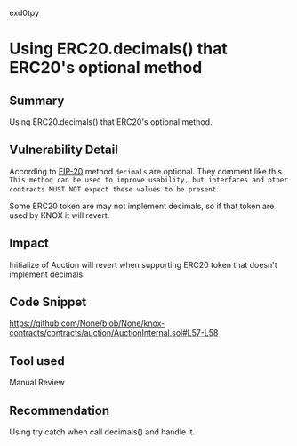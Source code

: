 exd0tpy
# Using ERC20.decimals() that ERC20's optional method

## Summary
Using ERC20.decimals() that ERC20's optional method.

## Vulnerability Detail
According to [EIP-20](https://eips.ethereum.org/EIPS/eip-20) method `decimals` are optional. They comment like this `This method can be used to improve usability, but interfaces and other contracts MUST NOT expect these values to be present`.

Some ERC20 token are may not implement decimals, so if that token are used by KNOX it will revert.

## Impact
Initialize of Auction will revert when supporting ERC20 token that doesn't implement decimals.

## Code Snippet
https://github.com/None/blob/None/knox-contracts/contracts/auction/AuctionInternal.sol#L57-L58

## Tool used
Manual Review

## Recommendation
Using try catch when call decimals() and handle it.
